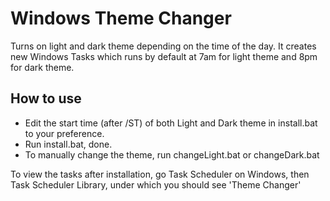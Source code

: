 # Windows Theme Changer
Turns on light and dark theme depending on the time of the day. 
It creates new Windows Tasks which runs by default at 7am for light theme and 8pm for dark theme.

## How to use
 - Edit the start time (after /ST) of both Light and Dark theme in install.bat to your preference.
 - Run install.bat, done.
 - To manually change the theme, run changeLight.bat or changeDark.bat
 
 To view the tasks after installation, go Task Scheduler on Windows, then Task Scheduler Library, under which you should see 'Theme Changer'
 
